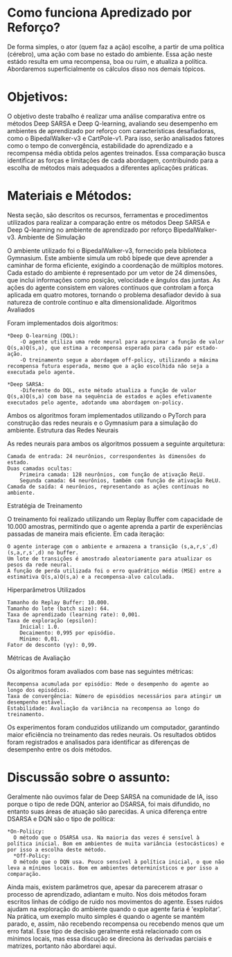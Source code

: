 <H1>Como funciona Apredizado por Reforço?</H1>
<a>De forma simples, o ator (quem faz a ação) escolhe, a partir de uma política (cérebro), uma ação com base no estado do ambiente. Essa ação neste estádo resulta em uma recompensa, boa ou ruim, e atualiza a política. Abordaremos superficialmente os cálculos disso nos demais tópicos.</a>

<H1>Objetivos:</H1>
<a>O objetivo deste trabalho é realizar uma análise comparativa entre os métodos Deep SARSA e Deep Q-learning, avaliando seu desempenho em ambientes de aprendizado por reforço com características desafiadoras, como o BipedalWalker-v3 e CartPole-v1. Para isso, serão analisados fatores como o tempo de convergência, estabilidade do aprendizado e a recompensa média obtida pelos agentes treinados. Essa comparação busca identificar as forças e limitações de cada abordagem, contribuindo para a escolha de métodos mais adequados a diferentes aplicações práticas.</a>
<H1>Materiais e Métodos:</H1>
<a>Nesta seção, são descritos os recursos, ferramentas e procedimentos utilizados para realizar a comparação entre os métodos Deep SARSA e Deep Q-learning no ambiente de aprendizado por reforço BipedalWalker-v3.
Ambiente de Simulação

O ambiente utilizado foi o BipedalWalker-v3, fornecido pela biblioteca Gymnasium. Este ambiente simula um robô bípede que deve aprender a caminhar de forma eficiente, exigindo a coordenação de múltiplos motores. Cada estado do ambiente é representado por um vetor de 24 dimensões, que inclui informações como posição, velocidade e ângulos das juntas. As ações do agente consistem em valores contínuos que controlam a força aplicada em quatro motores, tornando o problema desafiador devido à sua natureza de controle contínuo e alta dimensionalidade.
Algoritmos Avaliados

Foram implementados dois algoritmos:

    *Deep Q-learning (DQL):
        -O agente utiliza uma rede neural para aproximar a função de valor Q(s,a)Q(s,a), que estima a recompensa esperada para cada par estado-ação.
        -O treinamento segue a abordagem off-policy, utilizando a máxima recompensa futura esperada, mesmo que a ação escolhida não seja a executada pelo agente.

    *Deep SARSA:
        -Diferente do DQL, este método atualiza a função de valor Q(s,a)Q(s,a) com base na sequência de estados e ações efetivamente executados pelo agente, adotando uma abordagem on-policy.

Ambos os algoritmos foram implementados utilizando o PyTorch para construção das redes neurais e o Gymnasium para a simulação do ambiente.
Estrutura das Redes Neurais

As redes neurais para ambos os algoritmos possuem a seguinte arquitetura:

    Camada de entrada: 24 neurônios, correspondentes às dimensões do estado.
    Duas camadas ocultas:
        Primeira camada: 128 neurônios, com função de ativação ReLU.
        Segunda camada: 64 neurônios, também com função de ativação ReLU.
    Camada de saída: 4 neurônios, representando as ações contínuas no ambiente.

Estratégia de Treinamento

O treinamento foi realizado utilizando um Replay Buffer com capacidade de 10.000 amostras, permitindo que o agente aprenda a partir de experiências passadas de maneira mais eficiente. Em cada iteração:

    O agente interage com o ambiente e armazena a transição (s,a,r,s′,d)(s,a,r,s′,d) no buffer.
    Um lote de transições é amostrado aleatoriamente para atualizar os pesos da rede neural.
    A função de perda utilizada foi o erro quadrático médio (MSE) entre a estimativa Q(s,a)Q(s,a) e a recompensa-alvo calculada.

Hiperparâmetros Utilizados

    Tamanho do Replay Buffer: 10.000.
    Tamanho do lote (batch size): 64.
    Taxa de aprendizado (learning rate): 0,001.
    Taxa de exploração (epsilon):
        Inicial: 1.0.
        Decaimento: 0,995 por episódio.
        Mínimo: 0,01.
    Fator de desconto (γγ): 0,99.

Métricas de Avaliação

Os algoritmos foram avaliados com base nas seguintes métricas:

    Recompensa acumulada por episódio: Mede o desempenho do agente ao longo dos episódios.
    Taxa de convergência: Número de episódios necessários para atingir um desempenho estável.
    Estabilidade: Avaliação da variância na recompensa ao longo do treinamento.

Os experimentos foram conduzidos utilizando um computador, garantindo maior eficiência no treinamento das redes neurais. Os resultados obtidos foram registrados e analisados para identificar as diferenças de desempenho entre os dois métodos.</a>

<H1>Discussão sobre o assunto:</H1>
<a>
   Geralmente não ouvimos falar de Deep SARSA na comunidade de IA, isso porque o tipo de rede DQN, anterior ao DSARSA, foi mais difundido, no entanto suas áreas de atuação são parecidas. A unica diferença entre DSARSA e DQN são o tipo de política:

    *On-Poliicy:
      O método que o DSARSA usa. Na maioria das vezes é sensível à política inicial. Bom em ambientes de muita variância (estocásticos) e por isso a escolha deste método.
      *Off-Policy:
      O método que o DQN usa. Pouco sensível à política inicial, o que não leva a mínimos locais. Bom em ambientes determinísticos e por isso a comparação.
   Ainda mais, existem parâmetros que, apesar da parecerem atrasar o processo de aprendizado, adiantam e muito. Nos dois métodos foram escritos linhas de código de ruido nos movimentos do agente. Esses ruidos ajudam na exploração do ambiente quando o que agente faria é 'exploitar'. Na prática, um exemplo muito simples é quando o agente se mantém parado, e, assim, não recebendo recompensa ou recebendo menos que um erro fatal. Esse tipo de decisão geralmente está relacionado com os mínimos locais, mas essa discução se direciona às derivadas parciais e matrizes, portanto não abordarei aqui.
</a>
<H1></H1>
